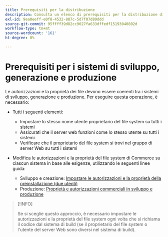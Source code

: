 ```yaml
---
title: Prerequisiti per la distribuzione
description: Consulta un elenco di prerequisiti per la distribuzione di Commerce in un sistema di sviluppo, build o produzione.
exl-id: 9ea0eeff-e0f8-4532-887c-5d7f07d89ddd
source-git-commit: 95ffff39d82cc9027fa633dffedf15193040802d
workflow-type: tm+mt
source-wordcount: '161'
ht-degree: 0%

---
```


# Prerequisiti per i sistemi di sviluppo, generazione e produzione

Le autorizzazioni e la proprietà dei file devono essere coerenti tra i sistemi di sviluppo, generazione e produzione. Per eseguire questa operazione, è necessario:

- Tutti i seguenti elementi:

   - Impostare lo stesso nome utente proprietario del file system su tutti i sistemi
   - Assicurati che il server web funzioni come lo stesso utente su tutti i sistemi
   - Verificare che il proprietario del file system si trovi nel gruppo di server Web su tutti i sistemi

- Modifica le autorizzazioni e la proprietà del file system di Commerce su ciascun sistema in base alle esigenze, utilizzando le seguenti linee guida:

   - Sviluppo e creazione: [Impostare le autorizzazioni e la proprietà della preinstallazione (due utenti)](file-system-permissions.md#set-up-two-owners-for-default-or-developer-mode)
   - Produzione: [Proprietà e autorizzazioni commerciali in sviluppo e produzione](file-system-permissions.md)

>[!INFO]
>
>Se si sceglie questo approccio, è necessario impostare le autorizzazioni e la proprietà del file system ogni volta che si richiama il codice dal sistema di build (se il proprietario del file system o l&#39;utente del server Web sono diversi nel sistema di build).

